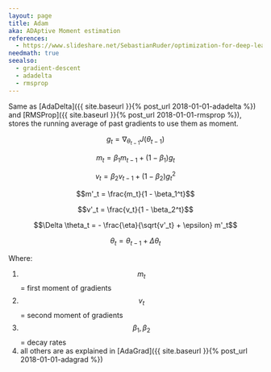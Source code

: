 ```yaml
---
layout: page
title: Adam
aka: ADAptive Moment estimation
references:
  - https://www.slideshare.net/SebastianRuder/optimization-for-deep-learning
needmath: true
seealso:
  - gradient-descent
  - adadelta
  - rmsprop
---
```

Same as [AdaDelta]({{ site.baseurl }}{% post_url 2018-01-01-adadelta %}) and
[RMSProp]({{ site.baseurl }}{% post_url 2018-01-01-rmsprop %}), stores the
running average of past gradients to use them as moment.

$$g_t = \nabla_{\theta_{t-1}} J(\theta_{t-1})$$

$$m_t = \beta_1 m_{t-1} + (1 - \beta_1) g_t$$

$$v_t = \beta_2 v_{t-1} + (1 - \beta_2) g_t^2$$

$$m'_t = \frac{m_t}{1 - \beta_1^t}$$

$$v'_t = \frac{v_t}{1 - \beta_2^t}$$

$$\Delta \theta_t = - \frac{\eta}{\sqrt{v'_t} + \epsilon} m'_t$$

$$\theta_t = \theta_{t-1} + \Delta \theta_t $$

Where:
1. $$m_t$$ = first moment of gradients
2. $$v_t$$ = second moment of gradients
3. $$\beta_1, \beta_2$$ = decay rates
4. all others are as explained in
[AdaGrad]({{ site.baseurl }}{% post_url 2018-01-01-adagrad %})
